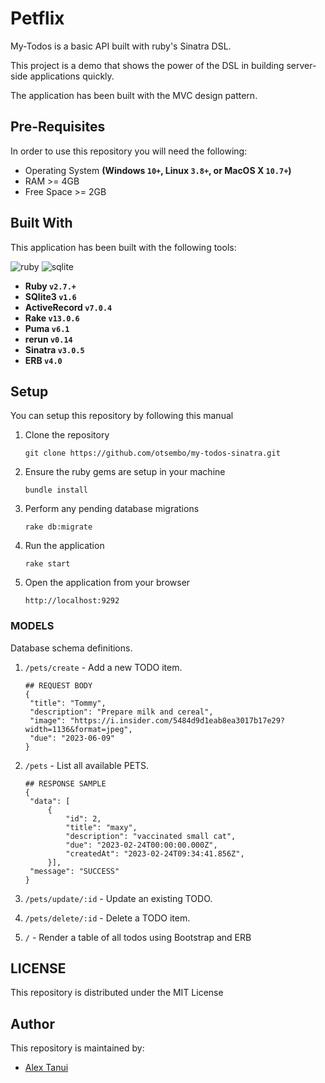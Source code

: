 

# Petflix
My-Todos is a basic API built with ruby's Sinatra DSL. 

This project is a demo that shows the power of the DSL in building server-side applications quickly.

The application has been built with the MVC design pattern.

## Pre-Requisites
In order to use this repository you will need the following:



- Operating System **(Windows `10+`, Linux `3.8+`, or MacOS X `10.7+`)**
- RAM >= 4GB
- Free Space >= 2GB

## Built With
This application has been built with the following tools:

![ruby](https://img.shields.io/badge/Ruby-CC342D?style=for-the-badge&logo=ruby&logoColor=white)
![sqlite](https://img.shields.io/badge/SQLite-07405E?style=for-the-badge&logo=sqlite&logoColor=white)


- **Ruby `v2.7.+`**
- **SQlite3 `v1.6`**
- **ActiveRecord `v7.0.4`**
- **Rake `v13.0.6`**
- **Puma `v6.1`**
- **rerun `v0.14`**
- **Sinatra `v3.0.5`**
- **ERB `v4.0`**

## Setup
You can setup this repository by following this manual

1. Clone the repository
    ```{shell}
   git clone https://github.com/otsembo/my-todos-sinatra.git
   ```
2. Ensure the ruby gems are setup in your machine
    ```{shell}
   bundle install
   ```
3. Perform any pending database migrations
   ```{shell}
   rake db:migrate
   ```
4. Run the application
    ```{shell}
    rake start
    ```
5. Open the application from your browser
    ```
   http://localhost:9292
   ```
   
### MODELS
Database schema definitions.
1. `/pets/create` - Add a new TODO item.

   ```{json}
   ## REQUEST BODY
   {
    "title": "Tommy",
    "description": "Prepare milk and cereal",
    "image": "https://i.insider.com/5484d9d1eab8ea3017b17e29?width=1136&format=jpeg",
    "due": "2023-06-09"
   }
   ```
2. `/pets` - List all available PETS.

   ```{json}
   ## RESPONSE SAMPLE
   {
    "data": [
        {
            "id": 2,
            "title": "maxy",
            "description": "vaccinated small cat",
            "due": "2023-02-24T00:00:00.000Z",
            "createdAt": "2023-02-24T09:34:41.856Z",
        }],
    "message": "SUCCESS"
   }
   ```
3. `/pets/update/:id` - Update an existing TODO.
4. `/pets/delete/:id` - Delete a TODO item.
5. `/` - Render a table of all todos using Bootstrap and ERB



## LICENSE
This repository is distributed under the MIT License


## Author
This repository is maintained by:

- [Alex Tanui](https://github.com/otsembo) 